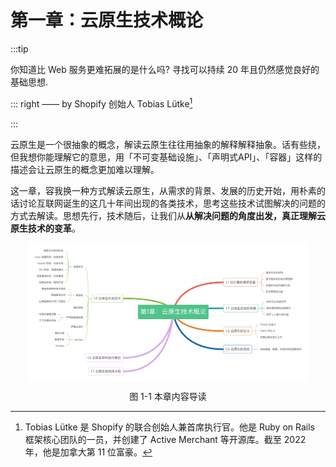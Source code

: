 # 第一章：云原生技术概论
:::tip <a/>

你知道比 Web 服务更难拓展的是什么吗? 寻找可以持续 20 年且仍然感觉良好的基础思想.

::: right
—— by Shopify 创始人 Tobias Lütke[^1]

:::

云原生是一个很抽象的概念，解读云原生往往用抽象的解释解释抽象。话有些绕，但我想你能理解它的意思，用「不可变基础设施」、「声明式API」、「容器」这样的描述会让云原生的概念更加难以理解。

这一章，容我换一种方式解读云原生，从需求的背景、发展的历史开始，用朴素的话讨论互联网诞生的这几十年间出现的各类技术，思考这些技术试图解决的问题的方式去解读。思想先行，技术随后，让我们从**从解决问题的角度出发，真正理解云原生技术的变革**。


<div  align="center">
	<img src="../assets/cloud-summary.png" width = "450"  align=center />
	<p>图 1-1 本章内容导读</p>
</div>

[^1]: Tobias Lütke 是 Shopify 的联合创始人兼首席执行官。他是 Ruby on Rails 框架核心团队的一员，并创建了 Active Merchant 等开源库。截至 2022 年，他是加拿大第 11 位富豪。